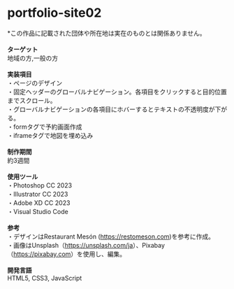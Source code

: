 # portfolio-site02
*この作品に記載された団体や所在地は実在のものとは関係ありません。<br>
<br>
<b>ターゲット</b><br>
地域の方,一般の方<br>
<br>
<b>実装項目</b><br>
・ページのデザイン<br>
・固定ヘッダーのグローバルナビゲーション。各項目をクリックすると目的位置までスクロール。<br>
・グローバルナビゲーションの各項目にホバーするとテキストの不透明度が下がる。<br>
・formタグで予約画面作成<br>
・iframeタグで地図を埋め込み<br>
<br>
<b>制作期間</b><br>
約3週間<br>
<br>
<b>使用ツール</b><br>
・Photoshop CC 2023<br>
・Illustrator CC 2023<br>
・Adobe XD CC 2023<br>
・Visual Studio Code<br>
<br>
<b>参考</b><br>
・デザインはRestaurant Mesón (<a href="https://restomeson.com">https://restomeson.com<a>)を参考に作成。<br>
・画像はUnsplash（<a href="https://unsplash.com/ja">https://unsplash.com/ja</a>）、Pixabay（<a href="https://pixabay.com">https://pixabay.com</a>）を使用し、編集。<br>
<br>
<b>開発言語</b><br>
HTML5, CSS3, JavaScript<br>

